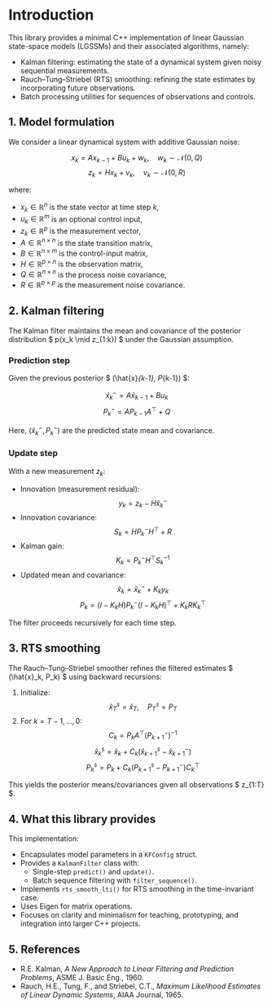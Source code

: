 # Introduction

This library provides a minimal C++ implementation of linear Gaussian state-space models (LGSSMs) and their associated algorithms, namely:

- Kalman filtering: estimating the state of a dynamical system given noisy sequential measurements.
- Rauch–Tung–Striebel (RTS) smoothing: refining the state estimates by incorporating future observations.
- Batch processing utilities for sequences of observations and controls.

## 1. Model formulation

We consider a linear dynamical system with additive Gaussian noise:

$$
x_k = A x_{k-1} + B u_k + w_k, \quad w_k \sim \mathcal{N}(0, Q)
$$
$$
z_k = H x_k + v_k, \quad v_k \sim \mathcal{N}(0, R)
$$

where:

- $x_k \in \mathbb{R}^n$ is the state vector at time step $k$,
- $u_k \in \mathbb{R}^m$ is an optional control input,
- $z_k \in \mathbb{R}^p$ is the measurement vector,
- $A \in \mathbb{R}^{n \times n}$ is the state transition matrix,
- $B \in \mathbb{R}^{n \times m}$ is the control-input matrix,
- $H \in \mathbb{R}^{p \times n}$ is the observation matrix,
- $Q \in \mathbb{R}^{n \times n}$ is the process noise covariance,
- $R \in \mathbb{R}^{p \times p}$ is the measurement noise covariance.

## 2. Kalman filtering

The Kalman filter maintains the mean and covariance of the posterior distribution $ p(x_k \mid z_{1:k}) $ under the Gaussian assumption.

### Prediction step

Given the previous posterior $ (\hat{x}_{k-1}, P_{k-1}) $:

$$
\hat{x}^-_k = A \hat{x}_{k-1} + B u_k
$$
$$
P^-_k = A P_{k-1} A^\top + Q
$$

Here, $(\hat{x}^-_k, P^-_k)$ are the predicted state mean and covariance.

### Update step

With a new measurement $z_k$:

- Innovation (measurement residual):
$$
y_k = z_k - H \hat{x}^-_k
$$
- Innovation covariance:
$$
S_k = H P^-_k H^\top + R
$$
- Kalman gain:
$$
K_k = P^-_k H^\top S_k^{-1}
$$
- Updated mean and covariance:
$$
\hat{x}_k = \hat{x}^-_k + K_k y_k
$$
$$
P_k = (I - K_k H) P^-_k (I - K_k H)^\top + K_k R K_k^\top
$$

The filter proceeds recursively for each time step.

## 3. RTS smoothing

The Rauch–Tung–Striebel smoother refines the filtered estimates $ (\hat{x}_k, P_k) $ using backward recursions:

1. Initialize:
$$
\hat{x}^s_T = \hat{x}_T, \quad P^s_T = P_T
$$
2. For $k = T-1, \dots, 0$:
$$
C_k = P_k A^\top (P^-_{k+1})^{-1}
$$
$$
\hat{x}^s_k = \hat{x}_k + C_k \left( \hat{x}^s_{k+1} - \hat{x}^-_{k+1} \right)
$$
$$
P^s_k = P_k + C_k \left( P^s_{k+1} - P^-_{k+1} \right) C_k^\top
$$

This yields the posterior means/covariances given all observations $ z_{1:T} $.


## 4. What this library provides

This implementation:

- Encapsulates model parameters in a `KFConfig` struct.
- Provides a `KalmanFilter` class with:
  - Single-step `predict()` and `update()`.
  - Batch sequence filtering with `filter_sequence()`.
- Implements `rts_smooth_lti()` for RTS smoothing in the time-invariant case.
- Uses Eigen for matrix operations.
- Focuses on clarity and minimalism for teaching, prototyping, and integration into larger C++ projects.

## 5. References

- R.E. Kalman, *A New Approach to Linear Filtering and Prediction Problems*, ASME J. Basic Eng., 1960.
- Rauch, H.E., Tung, F., and Striebel, C.T., *Maximum Likelihood Estimates of Linear Dynamic Systems*, AIAA Journal, 1965.

